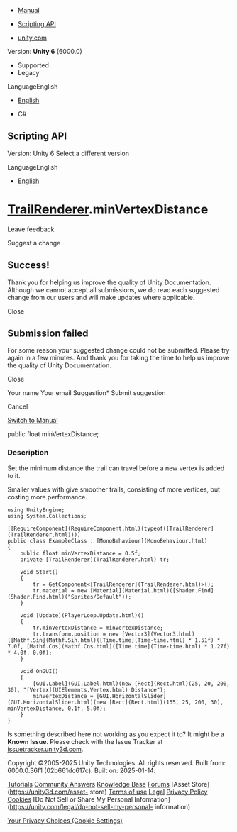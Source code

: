 [ ]()

  * [Manual](../Manual/index.html)
  * [Scripting API](../ScriptReference/index.html)

  * [unity.com](https://unity.com/)

Version: **Unity 6** (6000.0)

  * Supported
  * Legacy

LanguageEnglish

  * [English]()

  * C#

[ ](https://docs.unity3d.com)

## Scripting API

Version: Unity 6 Select a different version

LanguageEnglish

  * [English]()

#  [TrailRenderer](TrailRenderer.html).minVertexDistance

Leave feedback

Suggest a change

## Success!

Thank you for helping us improve the quality of Unity Documentation. Although
we cannot accept all submissions, we do read each suggested change from our
users and will make updates where applicable.

Close

## Submission failed

For some reason your suggested change could not be submitted. Please <a>try
again</a> in a few minutes. And thank you for taking the time to help us
improve the quality of Unity Documentation.

Close

Your name Your email Suggestion* Submit suggestion

Cancel

[Switch to Manual](../Manual/class-TrailRenderer.html "Go to TrailRenderer
Component in the Manual")

public float minVertexDistance;

### Description

Set the minimum distance the trail can travel before a new vertex is added to
it.

Smaller values with give smoother trails, consisting of more vertices, but
costing more performance.

    
    
    using UnityEngine;
    using System.Collections;  
      
    [[RequireComponent](RequireComponent.html)(typeof([TrailRenderer](TrailRenderer.html)))]
    public class ExampleClass : [MonoBehaviour](MonoBehaviour.html)
    {
        public float minVertexDistance = 0.5f;
        private [TrailRenderer](TrailRenderer.html) tr;  
      
        void Start()
        {
            tr = GetComponent<[TrailRenderer](TrailRenderer.html)>();
            tr.material = new [Material](Material.html)([Shader.Find](Shader.Find.html)("Sprites/Default"));
        }  
      
        void [Update](PlayerLoop.Update.html)()
        {
            tr.minVertexDistance = minVertexDistance;
            tr.transform.position = new [Vector3](Vector3.html)([Mathf.Sin](Mathf.Sin.html)([Time.time](Time-time.html) * 1.51f) * 7.0f, [Mathf.Cos](Mathf.Cos.html)([Time.time](Time-time.html) * 1.27f) * 4.0f, 0.0f);
        }  
      
        void OnGUI()
        {
            [GUI.Label](GUI.Label.html)(new [Rect](Rect.html)(25, 20, 200, 30), "[Vertex](UIElements.Vertex.html) Distance");
            minVertexDistance = [GUI.HorizontalSlider](GUI.HorizontalSlider.html)(new [Rect](Rect.html)(165, 25, 200, 30), minVertexDistance, 0.1f, 5.0f);
        }
    }
    

Is something described here not working as you expect it to? It might be a
**Known Issue**. Please check with the Issue Tracker at
[issuetracker.unity3d.com](https://issuetracker.unity3d.com).

Copyright ©2005-2025 Unity Technologies. All rights reserved. Built from:
6000.0.36f1 (02b661dc617c). Built on: 2025-01-14.

[Tutorials](https://unity3d.com/learn) [Community
Answers](https://answers.unity3d.com) [Knowledge
Base](https://support.unity3d.com/hc/en-us)
[Forums](https://forum.unity3d.com) [Asset Store](https://unity3d.com/asset-
store) [Terms of use](https://docs.unity3d.com/Manual/TermsOfUse.html)
[Legal](https://unity.com/legal) [Privacy
Policy](https://unity.com/legal/privacy-policy)
[Cookies](https://unity.com/legal/cookie-policy) [Do Not Sell or Share My
Personal Information](https://unity.com/legal/do-not-sell-my-personal-
information)

[Your Privacy Choices (Cookie Settings)](javascript:void\(0\);)

